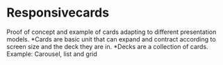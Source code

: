 Responsivecards
===============

Proof of concept and example of cards adapting to different presentation models. 
*Cards are basic unit that can expand and contract according to screen size and the deck they are in.
*Decks are a collection of cards. Example: Carousel, list and grid
